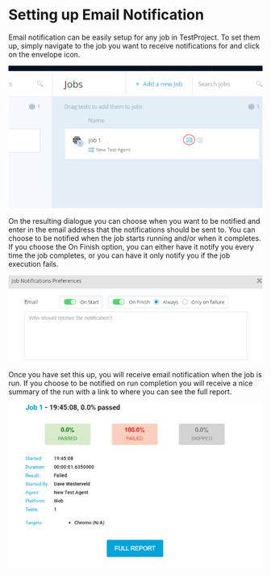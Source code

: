 # Setting up Email Notification

Email notification can be easily setup for any job in TestProject. To set them up, simply navigate to the job you want to receive notifications for and click on the envelope icon.

![Job Notifications](.gitbook/assets/image%20%2827%29.png)

On the resulting dialogue you can choose when you want to be notified and enter in the email address that the notifications should be sent to. You can choose to be notified when the job starts running and/or when it completes. If you choose the On Finish option, you can either have it notify you every time the job completes, or you can have it only notify you if the job execution fails.

![Email Notification Settings](.gitbook/assets/image%20%2811%29.png)

Once you have set this up, you will receive email notification when the job is run. If you choose to be notified on run completion you will receive a nice summary of the run with a link to where you can see the full report.

![Email Run Summary](.gitbook/assets/image%20%2829%29.png)


